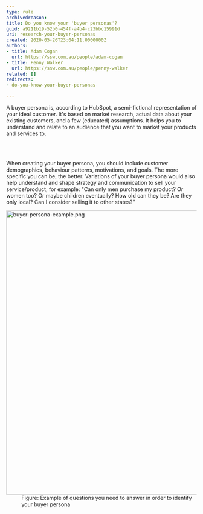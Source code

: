 ```yaml
---
type: rule
archivedreason: 
title: Do you know your 'buyer personas'?
guid: a9211b19-52b0-454f-a4b4-c23bbc15991d
uri: research-your-buyer-personas
created: 2020-05-26T23:04:11.0000000Z
authors:
- title: Adam Cogan
  url: https://ssw.com.au/people/adam-cogan
- title: Penny Walker
  url: https://ssw.com.au/people/penny-walker
related: []
redirects:
- do-you-know-your-buyer-personas

---
```



<p class="ssw15-rteElement-P">A buyer persona is, according to&#160;Hub​Spot, a semi-fictional representation of your ideal customer. It's based on market research, actual data about your existing customers, and a few (educated) assumptions. It helps you to understand and relate to an audience that you want to market your products and services to.&#160;​<br></p>
<br><excerpt class='endintro'></excerpt><br>
<p class="ssw15-rteElement-P">​When creating your buyer persona, you should include customer demographics, behaviour​​ patterns, motivations, and goals. The more specific you can be, the better. Variations of your buyer persona would also help understand and shape strategy and communication to sell your service/product, for example&#58; &quot;Can only men purchase my product? Or women too? Or maybe children eventually? How old can they be? Are they only local? Can I consider selling it to other states?&quot;<br></p><dl class="image"><dt><img src="/PublishingImages/buyer-persona-example.png" alt="buyer-persona-example.png" style="width&#58;750px;" /></dt><dd>Figure&#58; Example of questions you need to answer in order to identify your buyer persona​<br></dd></dl>


